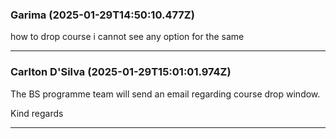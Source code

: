 ### Garima (2025-01-29T14:50:10.477Z)

how to drop course i cannot see any option for the same


---
### Carlton D'Silva (2025-01-29T15:01:01.974Z)

The BS programme team will send an email regarding course drop window.

Kind regards


---
